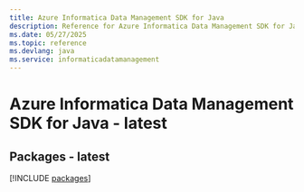 ```yaml
---
title: Azure Informatica Data Management SDK for Java
description: Reference for Azure Informatica Data Management SDK for Java
ms.date: 05/27/2025
ms.topic: reference
ms.devlang: java
ms.service: informaticadatamanagement
---
```

# Azure Informatica Data Management SDK for Java - latest
## Packages - latest
[!INCLUDE [packages](informatica-data-management-index.md)]